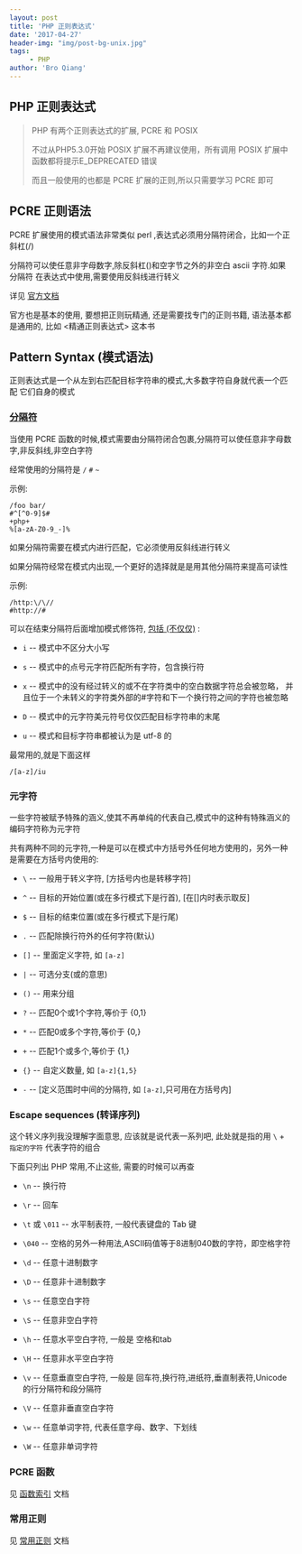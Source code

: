 ```yaml
---
layout: post
title: 'PHP 正则表达式'
date: '2017-04-27'
header-img: "img/post-bg-unix.jpg"
tags:
     - PHP
author: 'Bro Qiang'
---
```


## PHP 正则表达式

> PHP 有两个正则表达式的扩展, PCRE 和 POSIX 
> 
> 不过从PHP5.3.0开始 POSIX 扩展不再建议使用，所有调用 POSIX 扩展中函数都将提示E_DEPRECATED 错误
> 
> 而且一般使用的也都是 PCRE 扩展的正则,所以只需要学习 PCRE 即可

## PCRE 正则语法

PCRE 扩展使用的模式语法非常类似 perl ,表达式必须用分隔符闭合，比如一个正斜杠(/) 

分隔符可以使任意非字母数字,除反斜杠(\)和空字节之外的非空白 ascii 字符.如果分隔符 在表达式中使用,需要使用反斜线进行转义

详见 [官方文档](http://php.net/manual/zh/reference.pcre.pattern.syntax.php)

官方也是基本的使用, 要想把正则玩精通, 还是需要找专门的正则书籍, 语法基本都是通用的, 比如 <精通正则表达式> 这本书


## Pattern Syntax (模式语法)

正则表达式是一个从左到右匹配目标字符串的模式,大多数字符自身就代表一个匹配 它们自身的模式

### [分隔符](http://php.net/manual/zh/regexp.reference.delimiters.php)


当使用 PCRE 函数的时候,模式需要由分隔符闭合包裹,分隔符可以使任意非字母数字,非反斜线,非空白字符

经常使用的分隔符是 `/` `#` `~`

示例:

```
/foo bar/
#^[^0-9]$#
+php+
%[a-zA-Z0-9_-]%
```

如果分隔符需要在模式内进行匹配，它必须使用反斜线进行转义

如果分隔符经常在模式内出现,一个更好的选择就是是用其他分隔符来提高可读性

示例:

```
/http:\/\//
#http://#
```

可以在结束分隔符后面增加模式修饰符, [包括 (不仅仅)](http://php.net/manual/zh/reference.pcre.pattern.modifiers.php) :

- `i` -- 模式中不区分大小写

- `s` -- 模式中的点号元字符匹配所有字符，包含换行符

- `x` -- 模式中的没有经过转义的或不在字符类中的空白数据字符总会被忽略， 并且位于一个未转义的字符类外部的#字符和下一个换行符之间的字符也被忽略

- `D` -- 模式中的元字符美元符号仅仅匹配目标字符串的末尾

- `u` -- 模式和目标字符串都被认为是 utf-8 的

最常用的,就是下面这样

```
/[a-z]/iu
```


### 元字符

一些字符被赋予特殊的涵义,使其不再单纯的代表自己,模式中的这种有特殊涵义的编码字符称为元字符

共有两种不同的元字符,一种是可以在模式中方括号外任何地方使用的，另外一种 是需要在方括号内使用的:

- `\` -- 一般用于转义字符, [方括号内也是转移字符]

- `^` -- 目标的开始位置(或在多行模式下是行首), [在[]内时表示取反]

- `$` -- 目标的结束位置(或在多行模式下是行尾)

- `.` -- 匹配除换行符外的任何字符(默认)

- `[]` -- 里面定义字符, 如 `[a-z]`

- `|` -- 可选分支(或的意思)

- `()` -- 用来分组

- `?` -- 匹配0个或1个字符,等价于 {0,1}

- `*` -- 匹配0或多个字符,等价于 {0,}

- `+` -- 匹配1个或多个,等价于 {1,}

- `{}` -- 自定义数量, 如 `[a-z]{1,5}`

- `-` -- [定义范围时中间的分隔符, 如 `[a-z]`,只可用在方括号内]

### Escape sequences (转译序列)

这个转义序列我没理解字面意思, 应该就是说代表一系列吧, 此处就是指的用 `\` + `指定的字符` 代表字符的组合

下面只列出 PHP 常用,不止这些, 需要的时候可以再查

- `\n` -- 换行符

- `\r` -- 回车

- `\t` 或 `\011` -- 水平制表符, 一般代表键盘的 Tab 键

- `\040` -- 空格的另外一种用法,ASCII码值等于8进制040数的字符，即空格字符

- `\d` -- 任意十进制数字

- `\D` -- 任意非十进制数字

- `\s` -- 任意空白字符

- `\S` -- 任意非空白字符

- `\h` -- 任意水平空白字符, 一般是 空格和tab

- `\H` -- 任意非水平空白字符

- `\v` -- 任意垂直空白字符, 一般是 回车符,换行符,进纸符,垂直制表符,Unicode的行分隔符和段分隔符

- `\V` -- 任意非垂直空白字符

- `\w` -- 任意单词字符, 代表任意字母、数字、下划线

- `\W` -- 任意非单词字符


### PCRE 函数

见 [函数索引](http://broqiang.com/2017/04/16/PHP-FunctionIndex/#pcre-%E5%87%BD%E6%95%B0-%E6%AD%A3%E5%88%99) 文档


### 常用正则

见 [常用正则](http://broqiang.com/2017/04/27/PHP-CommonRegular) 文档

